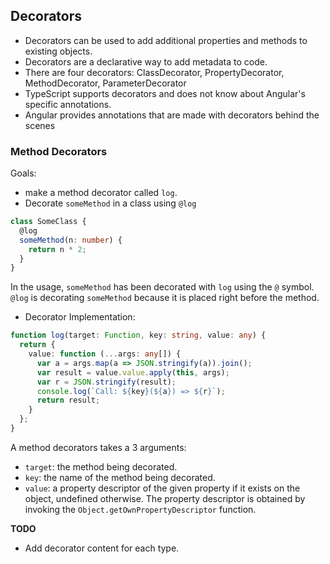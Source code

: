 ## Decorators

- Decorators can be used to add additional properties and methods to existing objects.
- Decorators are a declarative way to add metadata to code.
- There are four decorators: ClassDecorator, PropertyDecorator, MethodDecorator, ParameterDecorator
- TypeScript supports decorators and does not know about Angular's specific annotations.
- Angular provides annotations that are made with decorators behind the scenes

### Method Decorators

Goals:
- make a method decorator called `log`.
- Decorate `someMethod` in a class using `@log`

```typescript
class SomeClass {
  @log
  someMethod(n: number) {
    return n * 2;
  }
}
```

In the usage, `someMethod` has been decorated with `log` using the `@` symbol. `@log` is decorating `someMethod` because it is placed right before the method.

- Decorator Implementation:

```typescript
function log(target: Function, key: string, value: any) {
  return {
    value: function (...args: any[]) {
      var a = args.map(a => JSON.stringify(a)).join();
      var result = value.value.apply(this, args);
      var r = JSON.stringify(result);
      console.log(`Call: ${key}(${a}) => ${r}`);
      return result;
    }
  };
}
```

A method decorators takes a 3 arguments:

- `target`: the method being decorated.
- `key`: the name of the method being decorated.
- `value`: a property descriptor of the given property if it exists on the object, undefined otherwise. The property descriptor is obtained by invoking the `Object.getOwnPropertyDescriptor` function.

**TODO**

- Add decorator content for each type.


